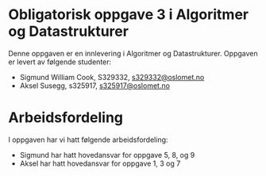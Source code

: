 # Obligatorisk oppgave 3 i Algoritmer og Datastrukturer

Denne oppgaven er en innlevering i Algoritmer og Datastrukturer. 
Oppgaven er levert av følgende studenter:
* Sigmund William Cook, S329332, s329332@oslomet.no
* Aksel Susegg, s325917, s325917@oslomet.no

# Arbeidsfordeling

I oppgaven har vi hatt følgende arbeidsfordeling:
* Sigmund har hatt hovedansvar for oppgave 5, 8, og 9
* Aksel har hatt hovedansvar for oppgave 1, 3 og 7
